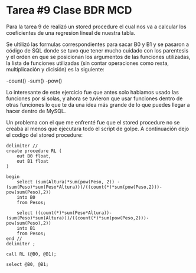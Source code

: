 # Tarea #9 Clase BDR MCD

Para la tarea 9 de realizó un stored procedure el cual nos va a calcular los coeficientes de una regresion lineal de nuestra tabla.

Se ultilizó las formulas correspondientes para sacar B0 y B1 y se pasaron a código de SQL donde se tuvo que tener mucho cuidado con los parentesis y el orden en que se posicionan los argumentos de las funciones utilizadas, la lista de funciones utilizadas (sin contar operaciones como resta, multiplicación y dicisión) es la siguiente:

-count()
-sum()
-pow()

Lo interesante de este ejercicio fue que antes solo habiamos usado las funciones por si solas, y ahora se tuvieron que usar funciones dentro de otras funciones lo que te da una idea más grande de lo que puedes llegar a hacer dentro de MySQL.

Un problema con el que me enfrenté fue que el stored procedure no se creaba al menos que ejecutara todo el script de golpe. A continuación dejo el codigo del stored procedure:

    delimiter //
    create procedure RL (
	    out B0 float,
	    out B1 float
    )

    begin
	    select (sum(Altura)*sum(pow(Peso, 2)) - (sum(Peso)*sum(Peso*Altura)))/((count(*)*sum(pow(Peso,2)))-pow(sum(Peso),2))
	    into B0
	    from Pesos;

	    select ((count(*)*sum(Peso*Altura))-(sum(Peso)*sum(Altura)))/((count(*)*sum(pow(Peso,2)))-pow(sum(Peso),2))
	    into B1
	    from Pesos;
    end //
    delimiter ;

    call RL (@B0, @B1);

    select @B0, @B1;